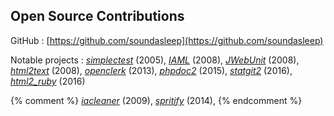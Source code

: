 ## Open Source Contributions

GitHub
: [https://github.com/soundasleep](https://github.com/soundasleep)

Notable projects
: _[simplectest](http://simplectest.sourceforge.net/)_
  (2005),
  _[IAML](http://openiaml.org)_
  (2008),
  _[JWebUnit](http://jwebunit.sourceforge.net/)_
  (2008),
  _[html2text](https://github.com/soundasleep/html2text)_
  (2008),
  _[openclerk](http://openclerk.org)_
  (2013),
  _[phpdoc2](https://github.com/soundasleep/phpdoc2)_
  (2015),
  _[statgit2](https://github.com/soundasleep/statgit2)_
  (2016),
  _[html2_ruby](https://github.com/soundasleep/html2_ruby)_
  (2016)

{% comment %}
  _[iacleaner](https://code.google.com/p/iacleaner/)_
  (2009),
  _[spritify](https://github.com/soundasleep/spritify)_
  (2014),
{% endcomment %}
